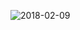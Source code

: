 ![2018-02-09](https://user-images.githubusercontent.com/22821798/36044066-6f933e16-0df7-11e8-85e5-4f1fff1acda0.png)
